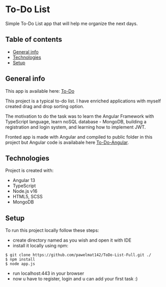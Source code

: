 # To-Do List
 Simple To-Do List app that will help me organize the next days.
 
## Table of contents
* [General info](#general-info)
* [Technologies](#technologies)
* [Setup](#setup)

## General info
 This app is available here: [To-Do](http://drawit.click:443/) <br />
 
 This project is a typical to-do list. I have enriched applications with myself created drag and drop sorting option. <br />
 
 The motivation to do the task was to learn the Angular Framework with TypeScript language, learn noSQL database - MongoDB, building a registration and login system, and learning how to implement JWT.
 
 Fronted app is made with Angular and compiled to public folder in this project but Angular code is availabale here [To-Do-Angular](https://github.com/pawelmat142/ToDo-List-Angular/).
 
 
## Technologies
Project is created with:
* Angular 13 
* TypeScript
* Node.js v16
* HTML5, SCSS
* MongoDB

## Setup
To run this project locally follow these steps: 
* create directory named as you wish and open it with IDE
* install it locally using npm:
```
$ git clone https://github.com/pawelmat142/ToDo-List-Full.git ./
$ npm install
$ node app.js
```
* run localhost:443 in your browser
* now u have to register, login and u can add your first task :)